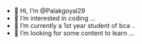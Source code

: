- 👋 Hi, I’m @Palakgoyal29
- 👀 I’m interested in coding ...
- 🌱 I’m currently a 1st year student of bca ..
- 💞️ I’m looking for some content to learn ...

<!---
Palakgoyal29/Palakgoyal29 is a ✨ special ✨ repository because its `README.md` (this file) appears on your GitHub profile.
You can click the Preview link to take a look at your changes.
--->
